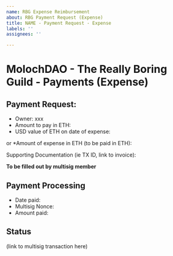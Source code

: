 ```yaml
---
name: RBG Expense Reimbursement
about: RBG Payment Request (Expense)
title: NAME - Payment Request - Expense
labels: ''
assignees: ''

---
```


# MolochDAO - The Really Boring Guild - Payments (Expense)

## Payment Request:
* Owner: xxx
* Amount to pay in ETH:
* USD value of ETH on date of expense:

or
*Amount of expense in ETH (to be paid in ETH):

Supporting Documentation (ie TX ID, link to invoice):


**To be filled out by multisig member**
## Payment Processing
* Date paid:
* Multisig Nonce: 
* Amount paid:

## Status
(link to multisig transaction here)
